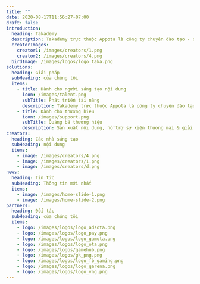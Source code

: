 ```yaml
---
title: ""
date: 2020-08-17T11:56:27+07:00
draft: false
introduction:
  heading: Takademy
  description: Takademy trực thuộc Appota là công ty chuyên đào tạo - quản lý dành cho những bạn trẻ mong muốn trở thành những nhà sáng tạo nội dung chuyên biệt về game.
  creatorImages:
    creator1: /images/creators/1.png
    creator2: /images/creators/4.png
  birdImage: /images/logos/logo_taka.png
solutions:
  heading: Giải pháp
  subHeading: của chúng tôi
  items:
    - title: Dành cho người sáng tạo nội dung
      icon: /images/talent.png
      subTitle: Phát triển tài năng
      description: Takademy trực thuộc Appota là công ty chuyên đào tạo - quản lý dành cho những bạn trẻ mong muốn trở thành những nhà sáng tạo nội dung chuyên biệt về game.
    - title: Dành cho thương hiệu
      icon: /images/support.png
      subTitle: Quảng bá thương hiệu
      description: Sản xuất nội dung, hỗ trợ sự kiện thương mại & giải trí, giải pháp sản xuất/ quản lý sự kiện cộng đồng trò chơi.
creators:
  heading: Các nhà sáng tạo
  subHeading: nội dung
  items:
    - image: /images/creators/4.png
    - image: /images/creators/1.png
    - image: /images/creators/d.png
news:
  heading: Tin tức
  subHeading: Thông tin mới nhất
  items:
    - image: /images/home-slide-1.png
    - image: /images/home-slide-2.png
partners:
  heading: Đối tác
  subHeading: của chúng tôi
  items:
    - logo: /images/logos/logo_adsota.png
    - logo: /images/logos/logo_pay.png
    - logo: /images/logos/logo_gamota.png
    - logo: /images/logos/logo_ota.png
    - logo: /images/logos/gamehub.png
    - logo: /images/logos/gk_png.png
    - logo: /images/logos/logo_fb_gaming.png
    - logo: /images/logos/logo_garena.png
    - logo: /images/logos/logo_vng.png
---
```

